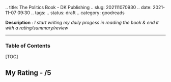 .. title: The Politics Book - DK Publishing
.. slug: 202111070930
.. date: 2021-11-07 09:30
.. tags: 
.. status: draft
.. category: goodreads

**Description** : *I start writing my daily  progess  in reading the book & end it with a rating/summary/review*

***

<h3>Table of Contents</h3>
[TOC]

## My Rating - /5

